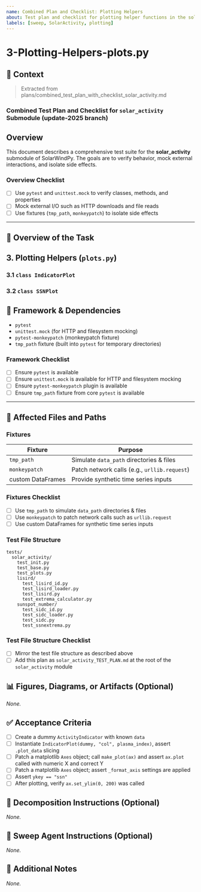 ```yaml
---
name: Combined Plan and Checklist: Plotting Helpers
about: Test plan and checklist for plotting helper functions in the solar_activity module.
labels: [sweep, SolarActivity, plotting]
---
```


# 3-Plotting-Helpers-plots.py

## 🧠 Context

> Extracted from plans/combined_test_plan_with_checklist_solar_activity.md

<!-- markdownlint-disable-next-line MD013 -->

### Combined Test Plan and Checklist for `solar_activity` Submodule (update-2025 branch)

## Overview

This document describes a comprehensive test suite for the
__solar_activity__ submodule of SolarWindPy. The goals are to verify
behavior, mock external interactions, and isolate side effects.

### Overview Checklist

- [ ] Use `pytest` and `unittest.mock` to verify classes, methods, and properties
- [ ] Mock external I/O such as HTTP downloads and file reads
- [ ] Use fixtures (`tmp_path`, `monkeypatch`) to isolate side effects

______________________________________________________________________

## 🎯 Overview of the Task

## 3. Plotting Helpers (`plots.py`)

### 3.1 `class IndicatorPlot`

### 3.2 `class SSNPlot`

## 🔧 Framework & Dependencies

- `pytest`
- `unittest.mock` (for HTTP and filesystem mocking)
- `pytest-monkeypatch` (monkeypatch fixture)
- `tmp_path` fixture (built into `pytest` for temporary directories)

### Framework Checklist

- [ ] Ensure `pytest` is available
- [ ] Ensure `unittest.mock` is available for HTTP and filesystem mocking
- [ ] Ensure `pytest-monkeypatch` plugin is available
- [ ] Ensure `tmp_path` fixture from core `pytest` is available

______________________________________________________________________

## 📂 Affected Files and Paths

### Fixtures

| Fixture | Purpose |
| ----------------- | -------------------------------------------- |
| `tmp_path` | Simulate `data_path` directories & files |
| `monkeypatch` | Patch network calls (e.g., `urllib.request`) |
| custom DataFrames | Provide synthetic time series inputs |

### Fixtures Checklist

- [ ] Use `tmp_path` to simulate `data_path` directories & files
- [ ] Use `monkeypatch` to patch network calls such as `urllib.request`
- [ ] Use custom DataFrames for synthetic time series inputs

### Test File Structure

```text
tests/
  solar_activity/
    test_init.py
    test_base.py
    test_plots.py
    lisird/
      test_lisird_id.py
      test_lisird_loader.py
      test_lisird.py
      test_extrema_calculator.py
    sunspot_number/
      test_sidc_id.py
      test_sidc_loader.py
      test_sidc.py
      test_ssnextrema.py
```

### Test File Structure Checklist

- [ ] Mirror the test file structure as described above
- [ ] Add this plan as `solar_activity_TEST_PLAN.md` at the root of the
  `solar_activity` module

## 📊 Figures, Diagrams, or Artifacts (Optional)

_None._

## ✅ Acceptance Criteria

- [ ] Create a dummy `ActivityIndicator` with known `data`
- [ ] Instantiate `IndicatorPlot(dummy, "col", plasma_index)`, assert
  `.plot_data` slicing
- [ ] Patch a matplotlib `Axes` object; call `make_plot(ax)` and assert
  `ax.plot` called with numeric X and correct Y
- [ ] Patch a matplotlib `Axes` object; assert `_format_axis` settings are
  applied
- [ ] Assert `ykey == "ssn"`
- [ ] After plotting, verify `ax.set_ylim(0, 200)` was called

## 🧩 Decomposition Instructions (Optional)

_None._

## 🤖 Sweep Agent Instructions (Optional)

_None._

## 💬 Additional Notes

_None._
